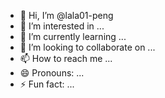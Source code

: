 - 👋 Hi, I’m @lala01-peng
- 👀 I’m interested in ...
- 🌱 I’m currently learning ...
- 💞️ I’m looking to collaborate on ...
- 📫 How to reach me ...
- 😄 Pronouns: ...
- ⚡ Fun fact: ...

<!---
lala01-peng/lala01-peng is a ✨ special ✨ repository because its `README.md` (this file) appears on your GitHub profile.
You can click the Preview link to take a look at your changes.
--->
